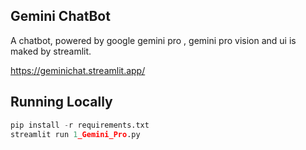 
## Gemini ChatBot
A chatbot, powered by google gemini pro , gemini pro vision and ui is maked by streamlit.

https://geminichat.streamlit.app/

## Running Locally
```python
pip install -r requirements.txt
streamlit run 1_Gemini_Pro.py
```




